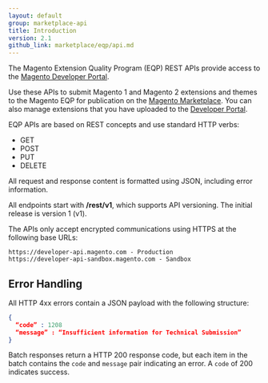 ```yaml
---
layout: default
group: marketplace-api
title: Introduction
version: 2.1
github_link: marketplace/eqp/api.md
---
```


The Magento Extension Quality Program (EQP) REST APIs provide access to the [Magento Developer Portal](https://developer.magento.com).

Use these APIs to submit Magento 1 and Magento 2 extensions and themes to the Magento EQP for publication on the [Magento Marketplace](https://marketplace.magento.com). You can also manage extensions that you have uploaded to the [Developer Portal](https://developer.magento.com).

EQP APIs are based on REST concepts and use standard HTTP verbs:

- GET
- POST
- PUT
- DELETE

All request and response content is formatted using JSON, including error information.

All endpoints start with **/rest/v1**, which supports API versioning. The initial release is version 1 (v1).

The APIs only accept encrypted communications using HTTPS at the following base URLs:

    https://developer-api.magento.com - Production
    https://developer-api-sandbox.magento.com - Sandbox

## Error Handling

All HTTP 4xx errors contain a JSON payload with the following structure:

```json
{
  “code” : 1208
  “message” : “Insufficient information for Technical Submission”
}
```

Batch responses return a HTTP 200 response code, but each item in the batch contains the `code` and `message` pair indicating an error. A `code` of 200 indicates success.
